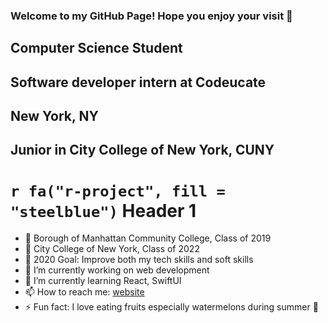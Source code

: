 ### Welcome to my GitHub Page! Hope you enjoy your visit 🙏

## Computer Science Student 
## Software developer intern at Codeucate
## New York, NY
## Junior in City College of New York, CUNY

# `r fa("r-project", fill = "steelblue")` Header 1

- 🎒 Borough of Manhattan Community College, Class of 2019
- 🎒 City College of New York, Class of 2022
- 💼 2020 Goal: Improve both my tech skills and soft skills
- 🔭 I’m currently working on web development
- 🌱 I’m currently learning React, SwiftUI
- 📫 How to reach me: [website]
- ⚡ Fun fact: I love eating fruits especially watermelons during summer 🍉

<br />

[website]: https://myatthuko.com
[twitter]: https://twitter.com/myatthu_ko
[LinkedIn]: https://www.linkedin.com/in/myat-thu-ko-089938178/